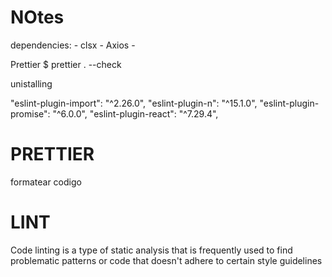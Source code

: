 # NOtes

dependencies:
    - clsx
    - Axios
    - 


Prettier
$ prettier . --check

unistalling

"eslint-plugin-import": "^2.26.0",
"eslint-plugin-n": "^15.1.0",
"eslint-plugin-promise": "^6.0.0",
"eslint-plugin-react": "^7.29.4",

# PRETTIER
formatear codigo
# LINT
 Code linting is a type of static analysis that is frequently used to find problematic patterns or code that doesn't adhere to certain style guidelines
